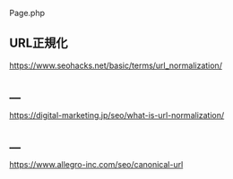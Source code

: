 Page.php

## URL正規化
<https://www.seohacks.net/basic/terms/url_normalization/>


## __
<https://digital-marketing.jp/seo/what-is-url-normalization/>


## __
<https://www.allegro-inc.com/seo/canonical-url>


